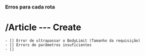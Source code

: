 ### Erros para cada rota

# /Article --- Create
    - [] Error de ultrapassar o BodyLimit (Tamanho da requisição)
    - [] Errors de parâmetros insuficientes
    - []